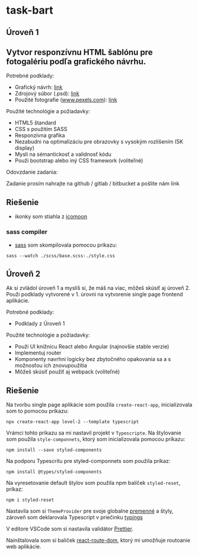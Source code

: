 # task-bart

## Úroveň 1

## Vytvor responzívnu HTML šablónu pre fotogalériu podľa grafického návrhu.

Potrebné podklady:

- Grafický návrh: [link](./Task/description.pdf)
- Zdrojový súbor (.psd): [link](./Task/gallery.psd)
- Použité fotografie (www.pexels.com): [link](./images)

Použité technológie a požiadavky:

- HTML5 štandard
- CSS s použitím SASS
- Responzívna grafika
- Nezabudni na optimalizáciu pre obrazovky s vysokým rozlíšením (5K display)
- Mysli na sémantickosť a validnosť kódu
- Použi bootstrap alebo iný CSS framework (voliteľné)

Odovzdanie zadania:

Zadanie prosím nahrajte na github / gitlab / bitbucket a pošlite nám link

## Riešenie

- ikonky som stiahla z [icomoon](https://icomoon.io/app/#/select)

### sass compiler

- [sass](https://sass-lang.com/install) som skompilovala pomocou prikazu:

```
sass --watch ./scss/base.scss:./style.css
```

## Úroveň 2

Ak si zvládol úroveň 1 a myslíš si, že máš na viac, môžeš skúsiť aj úroveň 2. Použi podklady vytvorené v 1. úrovni na vytvorenie single page frontend aplikácie.

Potrebné podklady:

- Podklady z Úroveň 1

Použité technológie a požiadavky:

- Použi UI knižnicu React alebo Angular (najnovšie stable verzie)
- Implementuj router
- Komponenty navrhni logicky bez zbytočného opakovania sa a s možnosťou ich znovupoužitia
- Môžeš skúsiť použiť aj webpack (voliteľné)

## Riešenie

Na tvorbu single page aplikácie som použila `create-react-app`, inicializovala som to pomocou príkazu:

```
npx create-react-app level-2 --template typescript
```

Vrámci tohto príkazu sa mi nastavil projekt v `Typescripte`.
Na štylovanie som použila `style-componnets`, ktorý som inicializovala pomocou príkazu:

```
npm install --save styled-components
```

Na podporu Typescritu pre styled-componnets som použila príkaz:

```
npm install @types/styled-components
```

Na vyresetovanie default štylov som použila npm balíček `styled-reset`, príkaz:

```
npm i styled-reset
```

Nastavila som si `ThemeProvider` pre svoje globalne [premenné](./level-2/src/styles/index.tsx) a štyly, zároveň som deklarovala Typescript v priečinku [typings](./level-2/src/typings/styled-components.d.ts)

V editore VSCode som si nastavila validátor [Prettier](https://marketplace.visualstudio.com/items?itemName=esbenp.prettier-vscode).

Nainštalovala som si baliček [react-route-dom](https://www.npmjs.com/package/react-router-dom), ktorý mi umožňuje routoanie web aplikácie.
